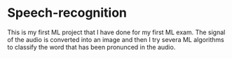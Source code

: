 # Speech-recognition

This is my first ML project that I have done for my first ML exam. The signal of the audio is converted into an image and then 
I try severa ML algorithms to classify the word that has been pronunced in the audio.
